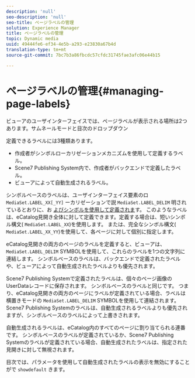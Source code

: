 ```yaml
---
description: 'null'
seo-description: 'null'
seo-title: ページラベルの管理
solution: Experience Manager
title: ページラベルの管理
topic: Dynamic media
uuid: 49444fe6-ef34-4e5b-a293-e23830a67b4d
translation-type: tm+mt
source-git-commit: 7bc7b3a86fbcdc57cfdc31745fae3afc06e44b15

---
```



# ページラベルの管理{#managing-page-labels}

ビューアのユーザインターフェイスでは、ページラベルが表示される場所は2つあります。サムネールモードと目次のドロップダウン

定義できるラベルには3種類あります。

* 作成者がシンボルローカリゼーションメカニズムを使用して定義するラベル。
* Scene7 Publishing System内で、作成者がバックエンドで定義したラベル。
* ビューアによって自動生成されるラベル。

シンボルベースのラベルは、ユーザインターフェイス要素のロ `MediaSet.LABEL_XX[_YY]` ーカリゼーションで説 `MediaSet.LABEL_DELIM` 明されているとおりに、お [よびシンボルを使用して定義されま](../../c-html5-s7-aem-asset-viewers/c-html5-20-ecatalog-viewer-about/c-html5-20-ecatalog-viewer-localization.md#concept-cbfc39344c494eb7b9f6a272cff0cc74)す。 このようなラベルは、eCatalog見開き全体に対して定義できます。定義する場合は、短いシンボル構文( `MediaSet.LABEL_XX`)を使用します。 または、完全なシンボル構文( `MediaSet.LABEL_XX_YY`)を使用して、各ページに対して個別に指定します。

eCatalog見開きの両方のページのラベルを定義すると、ビューアは、 `MediaSet.LABEL_DELIM` SYMBOLを使用して、これらのラベルを1つの文字列に連結します。 シンボルベースのラベルは、バックエンドで定義されたラベルや、ビューアによって自動生成されたラベルよりも優先されます。

Scene7 Publishing Systemで定義されたラベルは、個々のページ画像のUserDataレコードに保存されます。 シンボルベースのラベルと同じです。 つまり、eCatalog見開きの両方のページにラベルが定義されている場合、ラベルは横置きモードの `MediaSet.LABEL_DELIM` SYMBOLを使用して連結されます。 Scene7 Publishing Systemのラベルは、自動生成されるラベルよりも優先されますが、シンボルベースのラベルによって上書きされます。

自動生成されるラベルは、eCatalog内のすべてのページに割り当てられる連番です。 シンボルベースのラベルが定義されているか、Scene7 Publishing Systemのラベルが定義されている場合、自動生成されたラベルは、指定された見開きに対して無視されます。

目次では、パラメータを使用して自動生成されたラベルの表示を無効にすることがで `showdefault` きます。
